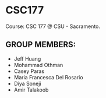 # CSC177
Course: CSC 177 @ CSU - Sacramento. 
## GROUP MEMBERS:
- Jeff Huang
- Mohammad Othman
- Casey Paras
- Maria Francesca Del Rosario
- Diya Soneji
- Amir Talakoob

